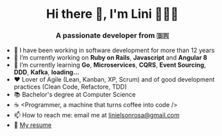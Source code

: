 <h1 align="center">Hi there 👋, I'm Lini 👨🏻‍💻</h1>
<h3 align="center">A passionate developer from 🇧🇷</h3>

- 🚀 I have been working in software development for more than 12 years
- 🔭 I’m currently working on **Ruby on Rails**, **Javascript** and **Angular 8**
- 🌱 I’m currently learning **Go**, **Microservices**, **CQRS**, **Event Sourcing**, **DDD**, **Kafka**, **loading...**
- ❤️ Lover of Agile (Lean, Kanban, XP, Scrum) and of good development practices (Clean Code, Refactore, TDD)
- 📚 Bachelor's degree at Computer Science
- ☕️ <Programmer, a machine that turns coffee into code />
- 📫 How to reach me: email me at [linielsonrosa@gmail.com](linielsonrosa@gmail.com)
- 📄 [My resume](https://linielson.github.io/resume)
